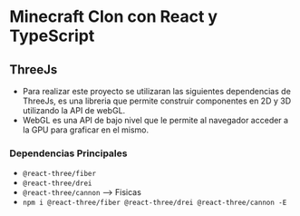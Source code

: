 # Minecraft Clon con React y TypeScript

## ThreeJs

- Para realizar este proyecto se utilizaran las siguientes dependencias de ThreeJs, es una libreria que permite construir componentes en 2D y 3D utilizando la API de webGL.
- WebGL es una API de bajo nivel que le permite al navegador acceder a la GPU para graficar en el mismo.

### Dependencias Principales

- `@react-three/fiber`
- `@react-three/drei`
- `@react-three/cannon` --> Fisicas
- `npm i @react-three/fiber @react-three/drei @react-three/cannon -E`

